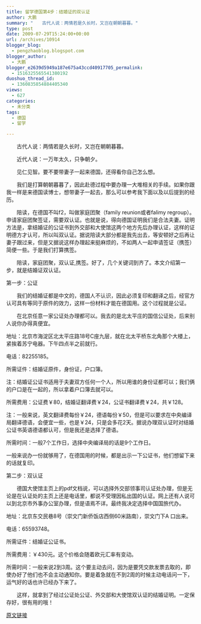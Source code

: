 ```yaml
---
title: 留学德国第4步：结婚证的双认证
author: 大鹏
summary: "　　古代人说：两情若是久长时，又岂在朝朝暮暮。"
type: post
date: 2009-07-29T15:24:00+00:00
url: /archives/10914
blogger_blog:
  - pengzhaoblog.blogspot.com
blogger_author:
  - 大鹏
blogger_e2639d5949a187e675a43ccd40917705_permalink:
  - 1516325565541380192
duoshuo_thread_id:
  - 1360835854884405340
views:
  - 627
categories:
  - 未分类
tags:
  - 德国
  - 留学

---
```

　　古代人说：两情若是久长时，又岂在朝朝暮暮。
  
　　近代人说：一万年太久，只争朝夕。
  
　　见仁见智。要不要带妻子一起来德国，还得看你自己怎么想。
  
　　我们是打算朝朝暮暮了，因此赴德过程中要办理一大堆相关的手续。如果你跟我一样是来德国读博士，想带妻子一起去，那么可以参考我下面以及以后提到的经历。

　　陪读，在德国不叫f2，叫做家庭团聚（family reunion或者falimy regroup）。申请家庭团聚签证，需要双认证。也就是说，得向德国证明我们是合法夫妻。证明方法是，拿结婚证的公证书到外交部和大使馆这两个地方先后办理认证，这样的证明德方才认可，所以叫双认证。据说陪读大部分都是我先出去，等安顿好之后再让妻子跟过来，但是又据说这样办理起来挺麻烦的，不如两人一起申请签证（携签）简便一些。于是我们打算携签。
  
　　陪读，家庭团聚，双认证,携签。好了，几个关键词到齐了。本文介绍第一步，就是结婚证双认证。

第一步：公证
  
　　我们的结婚证都是中文的，德国人不认识，因此必须复印和翻译之后，经官方认可具有等同于原件的效力，这样一份材料才能在德国用。这个过程就是公证。
  
　　在北京任意一家公证处办理都可以。我去的是北太平庄的国信公证处，后来别人说你办得真便宜。
  
地址：北京市海淀区北太平庄路18号C座九层，就在北太平桥东北角那个大楼上，紧挨着苏宁电器。下午四点半之前就行。
  
电话：82255185。
  
所需证件：结婚证原件，身份证，户口簿。
  
注：结婚证公证书适用于夫妻双方任何一个人，所以用谁的身份证都可以；我们俩的户口是在一起的，所以拿着户口簿去就可以。
  
所需费用：公证费￥80，结婚证翻译费￥24，公证书翻译费￥24，共￥128。
  
注：一般来说，英文翻译费每份￥24，德语每份￥50，但是可以要求在中央编译局翻译德语，会便宜一些，也是￥24，只是会多花2天。据说办理双认证时对结婚公证书英语德语都认可，但是我还是选择了德语。
  
所需时间：一般7个工作日，选择中央编译局的话是9个工作日。
  
一般来说办一份就够用了，在德国用的时候，都是出示一下公证书，他们想留下来的话就复印。

第二步：双认证
  
　　德国大使馆主页上的pdf文档说，可以选择外交部领事司认证处办理，但是无论是在认证处的主页上还是电话里，都说不受理因私出国的认证。网上还有人说可以到北京市外事办公室办理，但是语焉不详。最终我决定选择中国国旅代办。
  
地址：北京东交民巷8号（崇文门新侨饭店西侧60米路南），崇文门下A 口出来。
  
电话：65593748。
  
所需证件：结婚证公证书。
  
所需费用：￥430元。这个价格会随着欧元汇率有变动。
  
所需时间：一般来说2到3周。这个要主动去问，因为是要凭交款发票去取的，即使办好了他们也不会主动通知你。要是着急就在不到2周的时候主动电话问一下，运气好的话也许已经办下来了。
  
　　这样，就拿到了经过公证处公证、外交部和大使馆双认证的结婚证明。一定保存好，很有用的哦！

[原文链接](http://dapengde.com/archives/10914)

